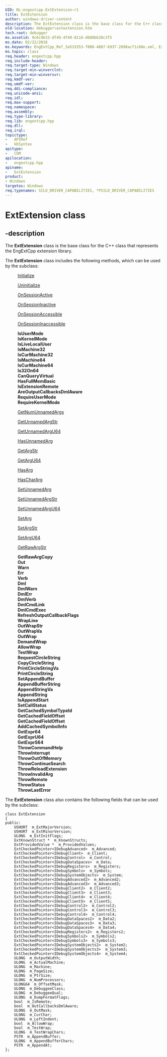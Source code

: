 ```yaml
---
UID: NL:engextcpp.ExtExtension~r1
title: ExtExtension
author: windows-driver-content
description: The ExtExtension class is the base class for the C++ class that represents the EngExtCpp extension library.
old-location: debugger\extextension.htm
tech.root: debugger
ms.assetid: 9c6c4633-df49-4f49-8116-d680bb20c3f5
ms.date: 02/22/2018
ms.keywords: EngExtCpp_Ref_3a533353-f008-4887-b937-2098acf1c68e.xml, ExtExtension, ExtExtension class [Windows Debugging], ExtExtension class [Windows Debugging], described, debugger.extextension, engextcpp/ExtExtension
ms.topic: class
req.header: engextcpp.hpp
req.include-header:
req.target-type: Windows
req.target-min-winverclnt:
req.target-min-winversvr:
req.kmdf-ver:
req.umdf-ver:
req.ddi-compliance:
req.unicode-ansi:
req.idl:
req.max-support:
req.namespace:
req.assembly:
req.type-library:
req.lib: engextcpp.hpp
req.dll:
req.irql:
topictype:
-	APIRef
-	kbSyntax
apitype:
-	COM
apilocation:
-	engextcpp.hpp
apiname:
-	ExtExtension
product:
- Windows
targetos: Windows
req.typenames: SILO_DRIVER_CAPABILITIES, *PSILO_DRIVER_CAPABILITIES
---
```


# ExtExtension class


## -description


The <b>ExtExtension</b> class is the base class for the C++ class that represents the EngExtCpp extension library.

The <b>ExtExtension</b> class includes the following methods, which can be used by the subclass:
<dl>
<dd>

<a href="..\engextcpp\nf-engextcpp-extextension-initialize.md">Initialize</a>


</dd>
<dd>

<a href="..\engextcpp\nf-engextcpp-extextension-uninitialize.md">Uninitialize</a>


</dd>
<dd>

<a href="..\engextcpp\nf-engextcpp-extextension-onsessionactive.md">OnSessionActive</a>


</dd>
<dd>

<a href="..\engextcpp\nf-engextcpp-extextension-onsessioninactive.md">OnSessionInactive</a>


</dd>
<dd>

<a href="..\engextcpp\nf-engextcpp-extextension-onsessionaccessible.md">OnSessionAccessible</a>


</dd>
<dd>

<a href="..\engextcpp\nf-engextcpp-extextension-onsessioninaccessible.md">OnSessionInaccessible</a>


</dd>
<dd>
<b>IsUserMode</b>

</dd>
<dd>
<b>IsKernelMode</b>

</dd>
<dd>
<b>IsLiveLocalUser</b>

</dd>
<dd>
<b>IsMachine32</b>

</dd>
<dd>
<b>IsCurMachine32</b>

</dd>
<dd>
<b>IsMachine64</b>

</dd>
<dd>
<b>IsCurMachine64</b>

</dd>
<dd>
<b>Is32On64</b>

</dd>
<dd>
<b>CanQueryVirtual</b>

</dd>
<dd>
<b>HasFullMemBasic</b>

</dd>
<dd>
<b>IsExtensionRemote</b>

</dd>
<dd>
<b>AreOutputCallbacksDmlAware</b>

</dd>
<dd>
<b>RequireUserMode</b>

</dd>
<dd>
<b>RequireKernelMode</b>

</dd>
<dd>

<a href="..\engextcpp\nf-engextcpp-extextension-getnumunnamedargs.md">GetNumUnnamedArgs</a>


</dd>
<dd>

<a href="..\engextcpp\nf-engextcpp-extextension-getunnamedargstr.md">GetUnnamedArgStr</a>


</dd>
<dd>

<a href="..\engextcpp\nf-engextcpp-extextension-getunnamedargu64.md">GetUnnamedArgU64</a>


</dd>
<dd>

<a href="..\engextcpp\nf-engextcpp-extextension-hasunnamedarg.md">HasUnnamedArg</a>


</dd>
<dd>

<a href="..\engextcpp\nf-engextcpp-extextension-getargstr.md">GetArgStr</a>


</dd>
<dd>

<a href="..\engextcpp\nf-engextcpp-extextension-getargu64.md">GetArgU64</a>


</dd>
<dd>

<a href="..\engextcpp\nf-engextcpp-extextension-hasarg.md">HasArg</a>


</dd>
<dd>

<a href="..\engextcpp\nf-engextcpp-extextension-haschararg.md">HasCharArg</a>


</dd>
<dd>

<a href="..\engextcpp\nf-engextcpp-extextension-setunnamedarg.md">SetUnnamedArg</a>


</dd>
<dd>

<a href="..\engextcpp\nf-engextcpp-extextension-setunnamedargstr.md">SetUnnamedArgStr</a>


</dd>
<dd>

<a href="..\engextcpp\nf-engextcpp-extextension-setunnamedargu64.md">SetUnnamedArgU64</a>


</dd>
<dd>

<a href="..\engextcpp\nf-engextcpp-extextension-setarg.md">SetArg</a>


</dd>
<dd>

<a href="..\engextcpp\nf-engextcpp-extextension-setargstr.md">SetArgStr</a>


</dd>
<dd>

<a href="..\engextcpp\nf-engextcpp-extextension-setargu64.md">SetArgU64</a>


</dd>
<dd>

<a href="..\engextcpp\nf-engextcpp-extextension-getrawargstr.md">GetRawArgStr</a>


</dd>
<dd>
<b>GetRawArgCopy</b>

</dd>
<dd>
<b>Out</b>

</dd>
<dd>
<b>Warn</b>

</dd>
<dd>
<b>Err</b>

</dd>
<dd>
<b>Verb</b>

</dd>
<dd>
<b>Dml</b>

</dd>
<dd>
<b>DmlWarn</b>

</dd>
<dd>
<b>DmlErr</b>

</dd>
<dd>
<b>DmlVerb</b>

</dd>
<dd>
<b>DmlCmdLink</b>

</dd>
<dd>
<b>DmlCmdExec</b>

</dd>
<dd>
<b>RefreshOutputCallbackFlags</b>

</dd>
<dd>
<b>WrapLine</b>

</dd>
<dd>
<b>OutWrapStr</b>

</dd>
<dd>
<b>OutWrapVa</b>

</dd>
<dd>
<b>OutWrap</b>

</dd>
<dd>
<b>DemandWrap</b>

</dd>
<dd>
<b>AllowWrap</b>

</dd>
<dd>
<b>TestWrap</b>

</dd>
<dd>
<b>RequestCircleString</b>

</dd>
<dd>
<b>CopyCircleString</b>

</dd>
<dd>
<b>PrintCircleStringVa</b>

</dd>
<dd>
<b>PrintCircleString</b>

</dd>
<dd>
<b>SetAppendBuffer</b>

</dd>
<dd>
<b>AppendBufferString</b>

</dd>
<dd>
<b>AppendStringVa</b>

</dd>
<dd>
<b>AppendString</b>

</dd>
<dd>
<b>IsAppendStart</b>

</dd>
<dd>
<b>SetCallStatus</b>

</dd>
<dd>
<b>GetCachedSymbolTypeId</b>

</dd>
<dd>
<b>GetCachedFieldOffset</b>

</dd>
<dd>
<b>GetCachedFieldOffset</b>

</dd>
<dd>
<b>AddCachedSymbolInfo</b>

</dd>
<dd>
<b>GetExpr64</b>

</dd>
<dd>
<b>GetExprU64</b>

</dd>
<dd>
<b>GetExprS64</b>

</dd>
<dd>
<b>ThrowCommandHelp</b>

</dd>
<dd>
<b>ThrowInterrupt</b>

</dd>
<dd>
<b>ThrowOutOfMemory</b>

</dd>
<dd>
<b>ThrowContinueSearch</b>

</dd>
<dd>
<b>ThrowReloadExtension</b>

</dd>
<dd>
<b>ThrowInvalidArg</b>

</dd>
<dd>
<b>ThrowRemote</b>

</dd>
<dd>
<b>ThrowStatus</b>

</dd>
<dd>
<b>ThrowLastError</b>

</dd>
</dl>The <b>ExtExtension</b> class also contains the following fields that can be used by the subclass:
<pre class="syntax" xml:space="preserve"><code>class ExtExtension
{
public:
    USHORT  m_ExtMajorVersion;
    USHORT  m_ExtMinorVersion;
    ULONG  m_ExtInitFlags;
    ExtKnownStruct *  m_KnownStructs;
    ExtProvidedValue *  m_ProvidedValues;
    ExtCheckedPointer&lt;IDebugAdvanced&gt;  m_Advanced;
    ExtCheckedPointer&lt;IDebugClient&gt;  m_Client;
    ExtCheckedPointer&lt;IDebugControl&gt;  m_Control;
    ExtCheckedPointer&lt;IDebugDataSpaces&gt;  m_Data;
    ExtCheckedPointer&lt;IDebugRegisters&gt;  m_Registers;
    ExtCheckedPointer&lt;IDebugSymbols&gt;  m_Symbols;
    ExtCheckedPointer&lt;IDebugSystemObjects&gt;  m_System;
    ExtCheckedPointer&lt;IDebugAdvanced2&gt;  m_Advanced2;
    ExtCheckedPointer&lt;IDebugAdvanced3&gt;  m_Advanced3;
    ExtCheckedPointer&lt;IDebugClient2&gt;  m_Client2;
    ExtCheckedPointer&lt;IDebugClient3&gt;  m_Client3;
    ExtCheckedPointer&lt;IDebugClient4&gt;  m_Client4;
    ExtCheckedPointer&lt;IDebugClient5&gt;  m_Client5;
    ExtCheckedPointer&lt;IDebugControl2&gt;  m_Control2;
    ExtCheckedPointer&lt;IDebugControl3&gt;  m_Control3;
    ExtCheckedPointer&lt;IDebugControl4&gt;  m_Control4;
    ExtCheckedPointer&lt;IDebugDataSpaces2&gt;  m_Data2;
    ExtCheckedPointer&lt;IDebugDataSpaces3&gt;  m_Data3;
    ExtCheckedPointer&lt;IDebugDataSpaces4&gt;  m_Data4;
    ExtCheckedPointer&lt;IDebugRegisters2&gt;  m_Registers2;
    ExtCheckedPointer&lt;IDebugSymbols2&gt;  m_Symbols2;
    ExtCheckedPointer&lt;IDebugSymbols3&gt;  m_Symbols3;
    ExtCheckedPointer&lt;IDebugSystemObjects2&gt;  m_System2;
    ExtCheckedPointer&lt;IDebugSystemObjects3&gt;  m_System3;
    ExtCheckedPointer&lt;IDebugSystemObjects4&gt;  m_System4;
    ULONG  m_OutputWidth;
    ULONG  m_ActualMachine;
    ULONG  m_Machine;
    ULONG  m_PageSize;
    ULONG  m_PtrSize;
    ULONG  m_NumProcessors;
    ULONG64  m_OffsetMask;
    ULONG  m_DebuggeeClass;
    ULONG  m_DebuggeeQual;
    ULONG  m_DumpFormatFlags;
    bool  m_IsRemote;
    bool  m_OutCallbacksDmlAware;
    ULONG  m_OutMask;
    ULONG  m_CurChar;
    ULONG  m_LeftIndent;
    bool  m_AllowWrap;
    bool  m_TestWrap;
    ULONG  m_TestWrapChars;
    PSTR  m_AppendBuffer;
    ULONG  m_AppendBufferChars;
    PSTR  m_AppendAt;
};


</code></pre>
